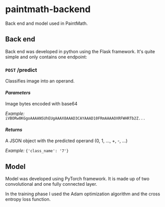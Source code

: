 # paintmath-backend
Back end and model used in PaintMath.
## Back end
Back end was developed in python using the Flask framework. It's quite simple and only contains one endpoint:

### `POST` /predict
Classifies image into an operand.
#### _Parameters_
Image bytes encoded with base64

*Example:* `iVBORw0KGgoAAAANSUhEUgAAAX8AAAD3CAYAAAD10FRmAAAAOXRFWHRTb2Z...`
#### _Returns_
A JSON object with the predicted operand (0, 1, ..., +, -, ...)

*Example:* `{'class_name': '7'}`

## Model
Model was developed using PyTorch framework. It is made up of two convolutional and one fully connected layer. 

In the training phase I used the Adam optimization algorithm and the cross entropy loss function. 
